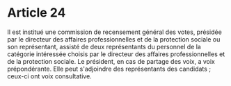 # Article 24

Il est institué une commission de recensement général des votes, présidée par le directeur des affaires professionnelles et de la protection sociale ou son représentant, assisté de deux représentants du personnel de la catégorie intéressée choisis par le directeur des affaires professionnelles et de la protection sociale. Le président, en cas de partage des voix, a voix prépondérante. Elle peut s'adjoindre des représentants des candidats ; ceux-ci ont voix consultative.
